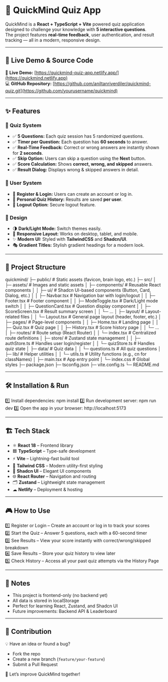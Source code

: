 # 🧠 QuickMind Quiz App

QuickMind is a **React + TypeScript + Vite** powered quiz application designed to challenge your knowledge with **5 interactive questions**.  
The project features **real-time feedback**, user authentication, and result tracking — all in a modern, responsive design.

---

## 🚀 Live Demo & Source Code

🔗 **Live Demo:** [https://quickmind-quiz-app.netlify.app/](https://quickmind.netlify.app)  
💻 **GitHub Repository:** [https://github.com/aniltanriverdiler/quickmind-quiz.git](https://github.com/yourusername/quickmind)

---

## ✨ Features

### 🎯 Quiz System
- ✅ **5 Questions:** Each quiz session has 5 randomized questions.  
- ✅ **Timer per Question:** Each question has **60 seconds** to answer.  
- ✅ **Real-Time Feedback:** Correct or wrong answers are instantly shown for **2 seconds**.  
- ✅ **Skip Option:** Users can skip a question using the **Next** button.  
- ✅ **Score Calculation:** Shows **correct, wrong, and skipped** answers.  
- ✅ **Result Dialog:** Displays wrong & skipped answers in detail.

### 👤 User System
- 🔑 **Register & Login:** Users can create an account or log in.  
- 📂 **Personal Quiz History:** Results are saved **per user**.  
- 🚪 **Logout Option:** Secure logout feature.

### 🎨 Design
- 🌗 **Dark/Light Mode:** Switch themes easily.  
- 📱 **Responsive Layout:** Works on desktop, tablet, and mobile.  
- ✨ **Modern UI:** Styled with **TailwindCSS** and **Shadcn/UI**.  
- 🎭 **Gradient Titles:** Stylish gradient headings for a modern look.  

---

## 📂 Project Structure
quickmind/
├─ public/                  # Static assets (favicon, brain logo, etc.)
├─ src/
│  ├─ assets/               # Images and static assets
│  ├─ components/           # Reusable React components
│  │   ├─ ui/               # Shadcn UI-based components (Button, Card, Dialog, etc.)
│  │   ├─ Navbar.tsx        # Navigation bar with login/logout
│  │   ├─ Footer.tsx        # Footer component
│  │   ├─ ModeToggle.tsx    # Dark/Light mode switch
│  │   ├─ QuestionCard.tsx  # Question display component
│  │   ├─ ScoreScreen.tsx   # Result summary screen
│  │   └─ ...
│  ├─ layout/               # Layout-related files
│  │   └─ Layout.tsx        # General page layout (header, footer, etc.)
│  ├─ pages/                # Page-level components
│  │   ├─ Home.tsx          # Landing page
│  │   ├─ Quiz.tsx          # Quiz page
│  │   ├─ History.tsx       # Score history page
│  │   └─ ...
│  ├─ routes/               # Route setup (React Router)
│  │   └─ index.tsx         # Centralized route definitions
│  ├─ store/                # Zustand state management
│  │   ├─ authStore.ts      # Handles user login/register
│  │   └─ quizStore.ts      # Handles quiz state
│  ├─ data/                 # Quiz data
│  │   └─ questions.ts      # All quiz questions
│  ├─ lib/                  # Helper utilities
│  │   └─ utils.ts          # Utility functions (e.g., cn for classNames)
│  ├─ main.tsx              # App entry point
│  └─ index.css             # Global styles
├─ package.json
├─ tsconfig.json
├─ vite.config.ts
└─ README.md

---

## 🛠️ Installation & Run
1️⃣ Install dependencies:
    npm install
2️⃣ Run development server:
    npm run dev
3️⃣ Open the app in your browser:
    http://localhost:5173

---    

## 🏗️ Tech Stack

- ⚛ **React 18** – Frontend library  
- 🟦 **TypeScript** – Type-safe development  
- ⚡ **Vite** – Lightning-fast build tool  
- 🎨 **Tailwind CSS** – Modern utility-first styling  
- 🧩 **Shadcn UI** – Elegant UI components  
- 🌐 **React Router** – Navigation and routing  
- 🗂 **Zustand** – Lightweight state management  
- ☁ **Netlify** – Deployment & hosting  

---

## 🎮 How to Use

1️⃣ Register or Login – Create an account or log in to track your scores  
2️⃣ Start the Quiz – Answer 5 questions, each with a 60-second timer  
3️⃣ See Results – View your score instantly with correct/wrong/skipped breakdown  
4️⃣ Save Results – Store your quiz history to view later  
5️⃣ Check History – Access all your past quiz attempts via the History Page  

---

## 📌 Notes

- This project is frontend-only (no backend yet)  
- All data is stored in localStorage  
- Perfect for learning React, Zustand, and Shadcn UI  
- Future improvements: Backend API & Leaderboard  

---

## 🤝 Contribution

💡 Have an idea or found a bug?

- Fork the repo  
- Create a new branch (`feature/your-feature`)  
- Submit a Pull Request  

🚀 Let’s improve QuickMind together!

